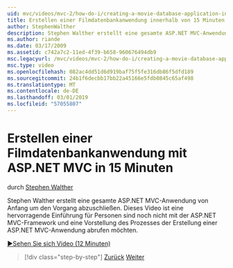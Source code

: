 ```yaml
---
uid: mvc/videos/mvc-2/how-do-i/creating-a-movie-database-application-in-15-minutes-with-aspnet-mvc
title: Erstellen einer Filmdatenbankanwendung innerhalb von 15 Minuten mit ASP.NET MVC | Microsoft-Dokumentation
author: StephenWalther
description: Stephen Walther erstellt eine gesamte ASP.NET MVC-Anwendung von Anfang um den Vorgang abzuschließen. Dieses Video ist eine hervorragende Einführung für Personen gedacht, die die ASP.NET MVC-f...
ms.author: riande
ms.date: 03/17/2009
ms.assetid: c742a7c2-11ed-4f39-b658-960676494db9
msc.legacyurl: /mvc/videos/mvc-2/how-do-i/creating-a-movie-database-application-in-15-minutes-with-aspnet-mvc
msc.type: video
ms.openlocfilehash: 082ac4dd51d6d919baf75f5fe316db86f5dfd189
ms.sourcegitcommit: 24b1f6decbb17bb22a45166e5fdb0845c65af498
ms.translationtype: MT
ms.contentlocale: de-DE
ms.lasthandoff: 03/01/2019
ms.locfileid: "57055807"
---
```

<a name="creating-a-movie-database-application-in-15-minutes-with-aspnet-mvc"></a>Erstellen einer Filmdatenbankanwendung mit ASP.NET MVC in 15 Minuten
====================
durch [Stephen Walther](https://github.com/StephenWalther)

Stephen Walther erstellt eine gesamte ASP.NET MVC-Anwendung von Anfang um den Vorgang abzuschließen. Dieses Video ist eine hervorragende Einführung für Personen sind noch nicht mit der ASP.NET MVC-Framework und eine Vorstellung des Prozesses der Erstellung einer ASP.NET MVC-Anwendung abrufen möchten.

[&#9654;Sehen Sie sich Video (12 Minuten)](https://channel9.msdn.com/Blogs/ASP-NET-Site-Videos/creating-a-movie-database-application-in-15-minutes-with-aspnet-mvc)

> [!div class="step-by-step"]
> [Zurück](creating-a-tasklist-application-with-aspnet-mvc.md)
> [Weiter](understanding-models-views-and-controllers.md)
